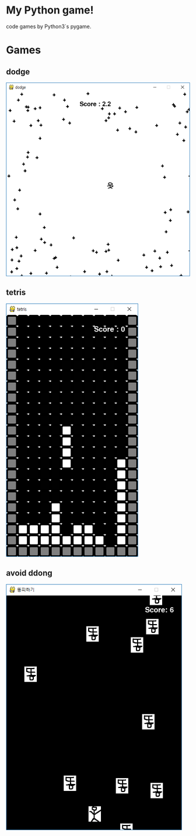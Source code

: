 # My Python game!

code games by Python3`s pygame.

# Games
## dodge
![dodge](https://github.com/wantyouring/my-python-game/blob/master/dodge/playing.PNG?raw=true)

## tetris
![tetris](https://github.com/wantyouring/my-python-game/blob/master/tetris/playing.PNG?raw=true)

## avoid ddong
![avoid ddong](https://github.com/wantyouring/my-python-game/blob/master/avoid_ddong/playing.PNG?raw=true)
